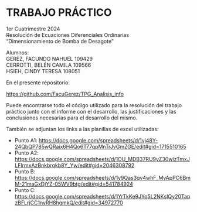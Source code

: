 # TRABAJO PRÁCTICO
1er Cuatrimestre 2024 <br>
Resolución de Ecuaciones Diferenciales Ordinarias <br>
“Dimensionamiento de Bomba de Desagote” <br>

Alumnos: <br>
GEREZ, FACUNDO NAHUEL 109429 <br>
CERROTTI, BELÉN CAMILA 109566 <br>
HSIEH, CINDY TERESA 108051<br>

En el presente repositorio:

https://github.com/FacuGerez/TPG_Analisis_info

Puede encontrarse todo el código utilizado para la resolución del trabajo práctico junto con el informe con el desarrollo, las justificaciones y las conclusiones necesarias para el desarrollo del mismo.

También se adjuntan los links a las planillas de excel utilizadas:

- Punto A1: https://docs.google.com/spreadsheets/d/1vj48Y-24QbQP785wQRaix6H4Qo6T77qpMnTrJvGmZGE/edit#gid=1715510165
- Punto A2: https://docs.google.com/spreadsheets/d/1OU_MDB37RU9yZ30wlzTmxJLFlrmxAzBnkbrqkb8Y_Yw/edit#gid=2046308792
- Punto B: https://docs.google.com/spreadsheets/d/1y9Qas3qv4whF_MyApPC6BmM-21maGxDjYZ-05WV9btg/edit#gid=541784924
- Punto C: https://docs.google.com/spreadsheets/d/1YrTkKe9JYq5L2NKsIQy20TapzBFLrjCC1nyRH8hgmkQ/edit#gid=34972770
